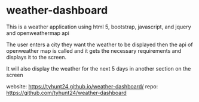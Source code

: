 # weather-dashboard

This is a weather application using html 5, bootstrap, javascript, and jquery and openweathermap api

The user enters a city they want the weather to be displayed then the api of openweather map is called and it gets the necessary requirements and displays it to the screen.

It will also display the weather for the next 5 days in another section on the screen

website: https://tyhunt24.github.io/weather-dashboard/ repo: https://github.com/tyhunt24/weather-dashboard
